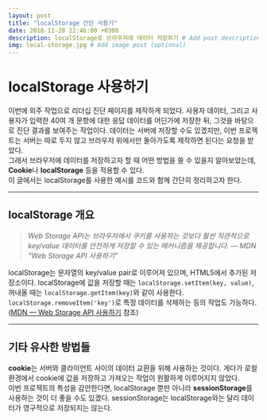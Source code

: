 ```yaml
---
layout: post
title: "localStorage 간단 사용기"
date: 2018-11-28 22:46:00 +0300
description: localStorage로 브라우저에 데이터 저장하기 # Add post description (optional)
img: local-storage.jpg # Add image post (optional)
---
```

# localStorage 사용하기

이번에 외주 작업으로 리더십 진단 페이지를 제작하게 되었다. 사용자 데이터, 그리고 사용자가 입력한 40여 개 문항에 대한 응답 데이터를 어딘가에 저장한 뒤, 그것을 바탕으로 진단 결과를 보여주는 작업이다. 데이터는 서버에 저장할 수도 있겠지만, 이번 프로젝트는 서버는 따로 두지 않고 브라우저 위에서만 돌아가도록 제작하면 된다는 요청을 받았다.  
그래서 브라우저에 데이터를 저장하고자 할 때 어떤 방법을 쓸 수 있을지 알아보았는데,  **Cookie**나 **localStorage** 등을 적용할 수 있다.  
이 글에서는 localStorage를 사용한 예시를 코드와 함께 간단히 정리하고자 한다.

---
## localStorage 개요
> *Web Storage API는 브라우저에서 쿠키를 사용하는 것보다 훨씬 직관적으로 key/value 데이터를 안전하게 저장할 수 있는 메커니즘을 제공합니다. –– MDN "Web Storage API 사용하기"*  

localStorage는 문자열의 key/value pair로 이루어져 있으며, HTML5에서 추가된 저장소이다. localStorage에 값을 저장할 때는 `localStorage.setItem(key, value)`, 꺼내올 때는 `localStorage.getItem(key)`와 같이 사용한다. `localStorage.removeItem('key')`로 특정 데이터를 삭제하는 등의 작업도 가능하다.  
([MDN — Web Storage API 사용하기](https://developer.mozilla.org/ko/docs/Web/API/Web_Storage_API/Using_the_Web_Storage_API) 참조)


---
## 기타 유사한 방법들
**cookie**는 서버와 클라이언트 사이의 데이터 교환을 위해 사용하는 것이다. 게다가 로컬 환경에서 cookie에 값을 저장하고 가져오는 작업이 원활하게 이루어지지 않았다.  
이번 프로젝트의 특성을 감안한다면, localStorage 뿐만 아니라 **sessionStorage**를 사용하는 것이 더 좋을 수도 있겠다. sessionStorage는 localStorage와는 달리 데이터가 영구적으로 저장되지는 않는다.